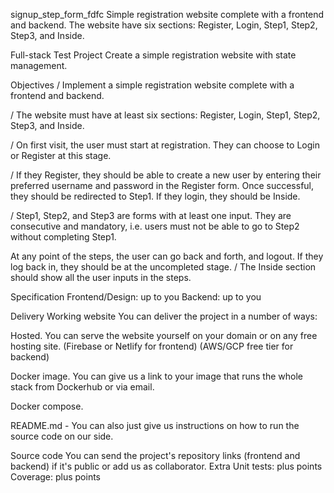 signup_step_form_fdfc
Simple registration website complete with a frontend and backend. The website have six sections: Register, Login, Step1, Step2, Step3, and Inside.

Full-stack Test Project
Create a simple registration website with state management.

Objectives
/ Implement a simple registration website complete with a frontend and backend.

/ The website must have at least six sections: Register, Login, Step1, Step2, Step3, and Inside.

/ On first visit, the user must start at registration. They can choose to Login or Register at this stage.

/ If they Register, they should be able to create a new user by entering their preferred username and password in the Register form. Once successful, they should be redirected to Step1. If they login, they should be Inside.

/ Step1, Step2, and Step3 are forms with at least one input. They are consecutive and mandatory, i.e. users must not be able to go to Step2 without completing Step1.

At any point of the steps, the user can go back and forth, and logout. If they log back in, they should be at the uncompleted stage.
/ The Inside section should show all the user inputs in the steps.

Specification
Frontend/Design: up to you Backend: up to you

Delivery
Working website
You can deliver the project in a number of ways:

Hosted. You can serve the website yourself on your domain or on any free hosting site. (Firebase or Netlify for frontend) (AWS/GCP free tier for backend)

Docker image. You can give us a link to your image that runs the whole stack from Dockerhub or via email.

Docker compose.

README.md - You can also just give us instructions on how to run the source code on our side.

Source code
You can send the project's repository links (frontend and backend) if it's public or add us as collaborator.
Extra
Unit tests: plus points Coverage: plus points
